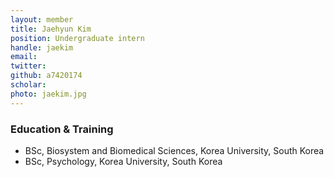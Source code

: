 ```yaml
---
layout: member
title: Jaehyun Kim
position: Undergraduate intern
handle: jaekim
email:
twitter:
github: a7420174
scholar: 
photo: jaekim.jpg
---
```



### Education & Training
- BSc, Biosystem and Biomedical Sciences, Korea University, South Korea
- BSc, Psychology, Korea University, South Korea